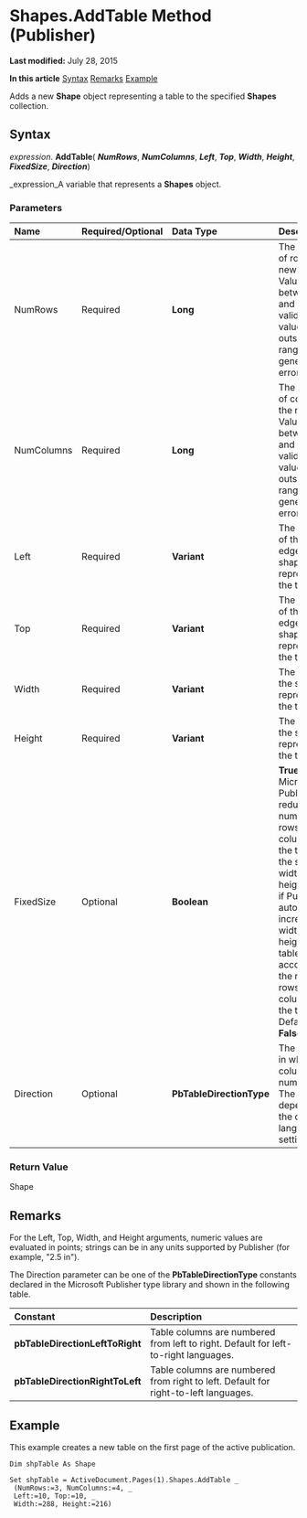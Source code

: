 
# Shapes.AddTable Method (Publisher)

 **Last modified:** July 28, 2015

 **In this article**
 [Syntax](#sectionSection0)
 [Remarks](#sectionSection1)
 [Example](#sectionSection2)


Adds a new  **Shape** object representing a table to the specified **Shapes** collection.


## Syntax
<a name="sectionSection0"> </a>

 _expression_. **AddTable**( **_NumRows_**,  **_NumColumns_**,  **_Left_**,  **_Top_**,  **_Width_**,  **_Height_**,  **_FixedSize_**,  **_Direction_**)

 _expression_A variable that represents a  **Shapes** object.


### Parameters



|**Name**|**Required/Optional**|**Data Type**|**Description**|
|:-----|:-----|:-----|:-----|
|NumRows|Required| **Long**|The number of rows in the new table. Values between 1 and 128 are valid; any values outside this range will generate an error.|
|NumColumns|Required| **Long**|The number of columns in the new table. Values between 1 and 128 are valid; any values outside this range will generate an error.|
|Left|Required| **Variant**|The position of the left edge of the shape representing the table.|
|Top|Required| **Variant**|The position of the top edge of the shape representing the table.|
|Width|Required| **Variant**|The width of the shape representing the table.|
|Height|Required| **Variant**|The height of the shape representing the table.|
|FixedSize|Optional| **Boolean**| **True** if Microsoft Publisher reduces the number of rows and columns of the table to fit the specified width and height. **False** if Publisher automatically increases the width and height of the table frame to accommodate the number of rows and columns in the table. Default is **False**.|
|Direction|Optional| **PbTableDirectionType**|The direction in which table columns are numbered. The default depends on the current language setting.|

### Return Value

Shape


## Remarks
<a name="sectionSection1"> </a>

For the Left, Top, Width, and Height arguments, numeric values are evaluated in points; strings can be in any units supported by Publisher (for example, "2.5 in").

The Direction parameter can be one of the  **PbTableDirectionType** constants declared in the Microsoft Publisher type library and shown in the following table.



|**Constant**|**Description**|
|:-----|:-----|
| **pbTableDirectionLeftToRight**|Table columns are numbered from left to right. Default for left-to-right languages.|
| **pbTableDirectionRightToLeft**|Table columns are numbered from right to left. Default for right-to-left languages.|

## Example
<a name="sectionSection2"> </a>

This example creates a new table on the first page of the active publication.


```
Dim shpTable As Shape 
 
Set shpTable = ActiveDocument.Pages(1).Shapes.AddTable _ 
 (NumRows:=3, NumColumns:=4, _ 
 Left:=10, Top:=10, _ 
 Width:=288, Height:=216) 

```

